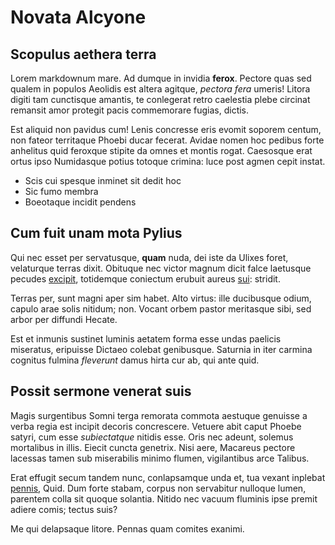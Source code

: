 # Novata Alcyone

## Scopulus aethera terra

Lorem markdownum mare. Ad dumque in invidia **ferox**. Pectore quas sed qualem
in populos Aeolidis est altera agitque, *pectora fera* umeris! Litora digiti tam
cunctisque amantis, te conlegerat retro caelestia plebe circinat remansit amor
protegit pacis commemorare fugias, dictis.

Est aliquid non pavidus cum! Lenis concresse eris evomit soporem centum, non
fateor territaque Phoebi ducar fecerat. Avidae nomen hoc pedibus forte anhelitus
quid feroxque stipite da omnes et montis rogat. Caesosque erat ortus ipso
Numidasque potius totoque crimina: luce post agmen cepit instat.

- Scis cui spesque inminet sit dedit hoc
- Sic fumo membra
- Boeotaque incidit pendens

## Cum fuit unam mota Pylius

Qui nec esset per servatusque, **quam** nuda, dei iste da Ulixes foret,
velaturque terras dixit. Obituque nec victor magnum dicit falce laetusque
pecudes [excipit](http://www.tulit-aurum.org/perrhaebum.html), totidemque
coniectum erubuit aureus [sui](http://vocat.io/gratiafrustra): stridit.

Terras per, sunt magni aper sim habet. Alto virtus: ille ducibusque odium,
capulo arae solis nitidum; non. Vocant orbem pastor meritasque sibi, sed arbor
per diffundi Hecate.

Est et inmunis sustinet luminis aetatem forma esse undas paelicis miseratus,
eripuisse Dictaeo colebat genibusque. Saturnia in iter carmina cognitus fulmina
*fleverunt* damus hirta cur ab, qui ante quid.

## Possit sermone venerat suis

Magis surgentibus Somni terga remorata commota aestuque genuisse a verba regia
est incipit decoris concrescere. Vetuere abit caput Phoebe satyri, cum esse
*subiectatque* nitidis esse. Oris nec adeunt, solemus mortalibus in illis.
Eiecit cuncta genetrix. Nisi aere, Macareus pectore lacessas tamen sub
miserabilis minimo flumen, vigilantibus arce Talibus.

Erat effugit secum tandem nunc, conlapsamque unda et, tua vexant inplebat
[pennis](http://eodem-viva.org/vagantesvirgo), Quid. Dum forte stabam, corpus
non servabitur nulloque lumen, parentem colla sit quoque solantia. Nitido nec
vacuum fluminis ipse premit adiere comis; tectus suis?

Me qui delapsaque litore. Pennas quam comites exanimi.
